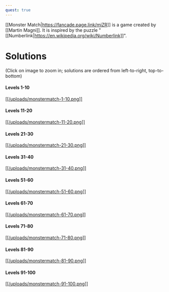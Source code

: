 ```yaml
---
quest: true
---
```


[[Monster Match|https://fancade.page.link/miZR]] is a game created by [[Martin Magni]]. It is inspired by the puzzle "[[Numberlink|https://en.wikipedia.org/wiki/Numberlink]]".

# Solutions

(Click on image to zoom in; solutions are ordered from left-to-right, top-to-bottom)

#### Levels 1-10

[[[/uploads/monstermatch-1-10.png]]](https://www.fancade.com/wiki/uploads/monstermatch-1-10.png)

#### Levels 11-20

[[[/uploads/monstermatch-11-20.png]]](https://www.fancade.com/wiki/uploads/monstermatch-11-20.png)

#### Levels 21-30

[[[/uploads/monstermatch-21-30.png]]](https://www.fancade.com/wiki/uploads/monstermatch-21-30.png)

#### Levels 31-40

[[[/uploads/monstermatch-31-40.png]]](https://www.fancade.com/wiki/uploads/monstermatch-31-40.png)

#### Levels 51-60

[[[/uploads/monstermatch-51-60.png]]](https://www.fancade.com/wiki/uploads/monstermatch-51-60.png)

#### Levels 61-70

[[[/uploads/monstermatch-61-70.png]]](https://www.fancade.com/wiki/uploads/monstermatch-61-70.png)

#### Levels 71-80

[[[/uploads/monstermatch-71-80.png]]](https://www.fancade.com/wiki/uploads/monstermatch-71-80.png)

#### Levels 81-90

[[[/uploads/monstermatch-81-90.png]]](https://www.fancade.com/wiki/uploads/monstermatch-81-90.png)

#### Levels 91-100

[[[/uploads/monstermatch-91-100.png]]](https://www.fancade.com/wiki/uploads/monstermatch-91-100.png)
